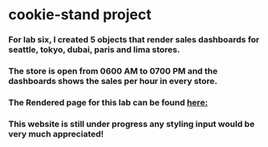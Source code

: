# cookie-stand project

### For lab six, I created 5 objects that render sales dashboards for seattle, tokyo, dubai, paris and lima stores.

### The store is open from 0600 AM to 0700 PM and the dashboards shows the sales per hour in every store.

### The Rendered page for this lab can be found [here:](https://jjescandor.github.io/cookie-stand/)

### This website is still under progress any styling input would be very much appreciated!
